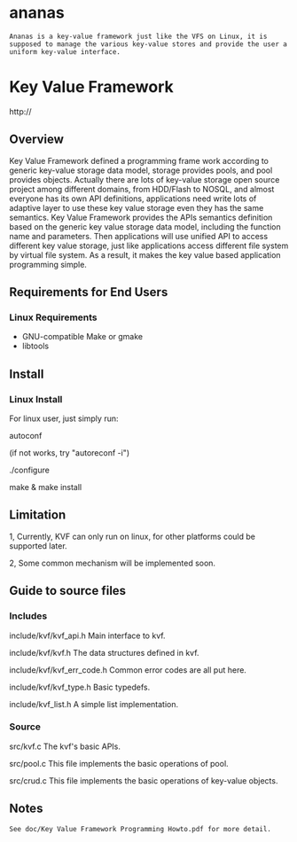 # ananas
    Ananas is a key-value framework just like the VFS on Linux, it is supposed to manage the various key-value stores and provide the user a uniform key-value interface.

Key Value Framework
============================

http://

Overview
--------
  Key Value Framework defined a programming frame work according to generic key-value storage data model, 
storage provides pools, and pool provides objects. Actually there are lots of key-value storage open 
source project among different domains, from HDD/Flash to NOSQL, and almost everyone has its own API 
definitions, applications need write lots of adaptive layer to use these key value storage even they 
has the same semantics. Key Value Framework provides the APIs semantics definition based on the generic 
key value storage data model, including the function name and parameters. Then applications will use 
unified API to access different key value storage, just like applications access different file system 
by virtual file system. As a result, it makes the key value based application programming simple.


Requirements for End Users
--------------------------
### Linux Requirements ###
  * GNU-compatible Make or gmake
  * libtools

Install
--------------------------
### Linux Install ###
For linux user, just simply run:

 autoconf
 
 (if not works, try "autoreconf -i")
 
 ./configure
 
 make & make install
 
 
Limitation
--------------------------
 1, Currently, KVF can only run on linux, for other platforms could be supported later.
 
 2, Some common mechanism will be implemented soon. 
 
Guide to source files
--------------------------
### Includes ###
include/kvf/kvf_api.h
    Main interface to kvf.

include/kvf/kvf.h
    The data structures defined in kvf.

include/kvf/kvf_err_code.h
    Common error codes are all put here.

include/kvf/kvf_type.h
    Basic typedefs.

include/kvf_list.h
	A simple list implementation.
	
### Source ###	
src/kvf.c
	The kvf's basic APIs.
	
src/pool.c
	This file implements the basic operations of pool.

src/crud.c
	This file implements the basic operations of key-value objects.
	
Notes
--------------------------
	See doc/Key Value Framework Programming Howto.pdf for more detail.